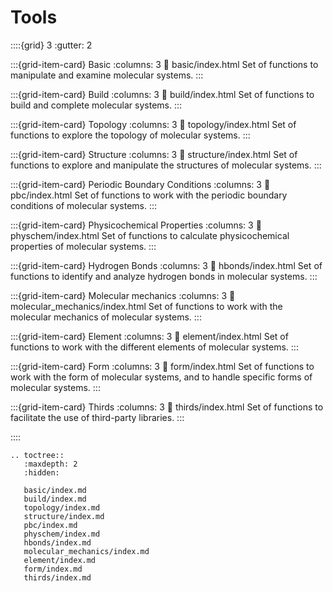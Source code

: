 # **Tools**

::::{grid} 3
:gutter: 2

:::{grid-item-card} Basic
:columns: 3
:link: basic/index.html
Set of functions to manipulate and examine molecular systems.
:::

:::{grid-item-card} Build
:columns: 3
:link: build/index.html
Set of functions to build and complete molecular systems.
:::

:::{grid-item-card} Topology
:columns: 3
:link: topology/index.html
Set of functions to explore the topology of molecular systems.
:::

:::{grid-item-card} Structure
:columns: 3
:link: structure/index.html
Set of functions to explore and manipulate the structures of molecular systems.
:::

:::{grid-item-card} Periodic Boundary Conditions
:columns: 3
:link: pbc/index.html
Set of functions to work with the periodic boundary conditions of molecular systems.
:::

:::{grid-item-card} Physicochemical Properties
:columns: 3
:link: physchem/index.html
Set of functions to calculate physicochemical properties of molecular systems.
:::

:::{grid-item-card} Hydrogen Bonds
:columns: 3
:link: hbonds/index.html
Set of functions to identify and analyze hydrogen bonds in molecular systems.
:::

:::{grid-item-card} Molecular mechanics
:columns: 3
:link: molecular\_mechanics/index.html
Set of functions to work with the molecular mechanics of molecular systems.
:::

:::{grid-item-card} Element
:columns: 3
:link: element/index.html
Set of functions to work with the different elements of molecular systems.
:::

:::{grid-item-card} Form
:columns: 3
:link: form/index.html
Set of functions to work with the form of molecular systems, and to handle specific forms of molecular systems.
:::

:::{grid-item-card} Thirds
:columns: 3
:link: thirds/index.html
Set of functions to facilitate the use of third-party libraries.
:::

::::



```{eval-rst}
.. toctree::
   :maxdepth: 2
   :hidden:

   basic/index.md
   build/index.md
   topology/index.md
   structure/index.md
   pbc/index.md
   physchem/index.md
   hbonds/index.md
   molecular_mechanics/index.md
   element/index.md
   form/index.md
   thirds/index.md
```
